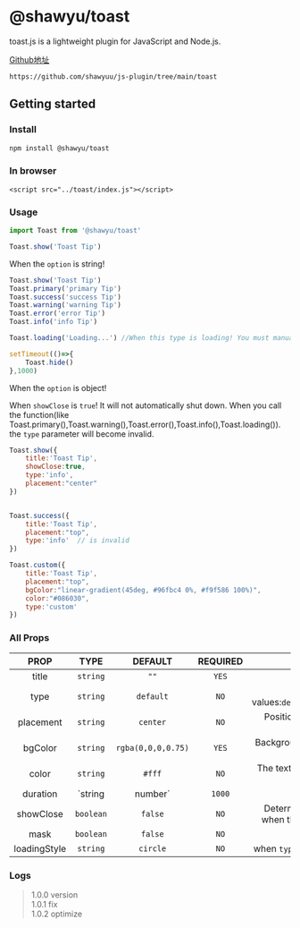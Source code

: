 # @shawyu/toast

toast.js is a lightweight plugin for JavaScript and Node.js. 

[Github地址](https://github.com/shawyuu/js-plugin/tree/main/toast)

```
https://github.com/shawyuu/js-plugin/tree/main/toast
```

## Getting started

### Install

```sh
npm install @shawyu/toast
```

### In browser

```
<script src="../toast/index.js"></script>
```

### Usage

```js
import Toast from '@shawyu/toast'

Toast.show('Toast Tip')
```

When the `option` is string!

```js
Toast.show('Toast Tip')
Toast.primary('primary Tip')
Toast.success('success Tip')
Toast.warning('warning Tip')
Toast.error('error Tip')
Toast.info('info Tip')

Toast.loading('Loading...') //When this type is loading! You must manually turn it off

setTimeout(()=>{
	Toast.hide()
},1000)
```

When the `option` is object! 

When `showClose` is `true`! It will not automatically shut down. When you call the function(like Toast.primary(),Toast.warning(),Toast.error(),Toast.info(),Toast.loading()). the `type` parameter will become invalid.

```js
Toast.show({
	title:'Toast Tip',
	showClose:true,
	type:'info',
	placement:"center"
})


Toast.success({
	title:'Toast Tip',
	placement:"top",
	type:'info'  // is invalid
})

Toast.custom({
	title:'Toast Tip',
	placement:"top",
	bgColor:"linear-gradient(45deg, #96fbc4 0%, #f9f586 100%)",
	color:"#086030",
	type:'custom'
})
```

### All Props

|PROP|TYPE|DEFAULT|REQUIRED|DESCRIPTION|
|:-:|:-:|:-:|:-:|:-:|
|title|`string`| `""` | `YES` |The title of the Toast.  |
|type|`string`| `default` | `NO` |The type of Toast.Possible values:`default`,`primary`,`success`,`warning`,`error`,`info`,`loading`,`custom`|
|placement|`string`| `center` | `NO` | Positions the toast relative to its reference element.Possible values:`top`,`center`,`bottom` |
|bgColor|`string`| `rgba(0,0,0,0.75)` |`YES` | Background of the toast. when `showArrow` is `false`, it takes effect when the `type` is `loading` or `custom`.|
|color|`string`| `#fff` |`NO` | The text color of toast. , it takes effect when the `type` is `loading` or `custom`|
|duration|`string|number`| `1000` | `NO` | Delay duration for automatic shutdown. |
|showClose|`boolean`| `false` | `NO` | Determines if the toast has an close btn(icon).it takes effect when the `type` is one of `primary,success,warning,error,info`|
|mask|`boolean`| `false` | `NO` | Determine if the toast requires a mask. |
|loadingStyle|`string`| `circle` | `NO` | when `type` is `loading`, it takes effect.Possible values:`circle`,`point`|

### Logs

>
> 1.0.0 version\
> 1.0.1 fix\
> 1.0.2 optimize
> 